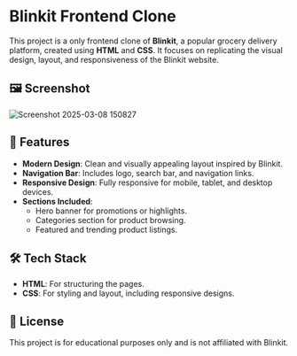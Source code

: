 # Blinkit Frontend Clone  
This project is a only frontend clone of **Blinkit**, a popular grocery delivery platform, created using **HTML** and **CSS**. It focuses on replicating the visual design, layout, and responsiveness of the Blinkit website.

## 🖼️ Screenshot
![Screenshot 2025-03-08 150827](https://github.com/user-attachments/assets/ae4b9cb5-6d61-414b-8a4a-a7856fa9e41d)

## 🚀 Features  
- **Modern Design**: Clean and visually appealing layout inspired by Blinkit.  
- **Navigation Bar**: Includes logo, search bar, and navigation links.  
- **Responsive Design**: Fully responsive for mobile, tablet, and desktop devices.  
- **Sections Included**:  
  - Hero banner for promotions or highlights.  
  - Categories section for product browsing.  
  - Featured and trending product listings.  

## 🛠️ Tech Stack  
- **HTML**: For structuring the pages.  
- **CSS**: For styling and layout, including responsive designs.

## 📜 License
This project is for educational purposes only and is not affiliated with Blinkit.

